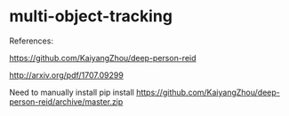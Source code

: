 # multi-object-tracking


References:

https://github.com/KaiyangZhou/deep-person-reid

http://arxiv.org/pdf/1707.09299

Need to manually install pip install https://github.com/KaiyangZhou/deep-person-reid/archive/master.zip

